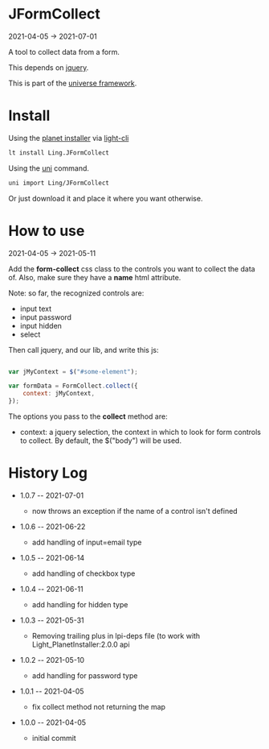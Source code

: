 JFormCollect
===========
2021-04-05 -> 2021-07-01



A tool to collect data from a form.

This depends on [jquery](https://jquery.com/).


This is part of the [universe framework](https://github.com/karayabin/universe-snapshot).


Install
==========

Using the [planet installer](https://github.com/lingtalfi/Light_PlanetInstaller) via [light-cli](https://github.com/lingtalfi/Light_Cli)
```bash
lt install Ling.JFormCollect
```

Using the [uni](https://github.com/lingtalfi/universe-naive-importer) command.
```bash
uni import Ling/JFormCollect
```

Or just download it and place it where you want otherwise.





How to use
===========
2021-04-05 -> 2021-05-11


Add the **form-collect** css class to the controls you want to collect the data of.
Also, make sure they have a **name** html attribute.

Note: so far, the recognized controls are:

- input text
- input password
- input hidden
- select



Then call jquery, and our lib, and write this js:

```js 

var jMyContext = $("#some-element");

var formData = FormCollect.collect({
    context: jMyContext,
});

```


The options you pass to the **collect** method are:


- context: a jquery selection, the context in which to look for form controls to collect.
    By default, the $("body") will be used.








History Log
=============

- 1.0.7 -- 2021-07-01

    - now throws an exception if the name of a control isn't defined
  
- 1.0.6 -- 2021-06-22

    - add handling of input=email type
  
- 1.0.5 -- 2021-06-14

    - add handling of checkbox type
  
- 1.0.4 -- 2021-06-11

    - add handling for hidden type

- 1.0.3 -- 2021-05-31

    - Removing trailing plus in lpi-deps file (to work with Light_PlanetInstaller:2.0.0 api

- 1.0.2 -- 2021-05-10

    - add handling for password type
    
- 1.0.1 -- 2021-04-05

    - fix collect method not returning the map
    
- 1.0.0 -- 2021-04-05

    - initial commit